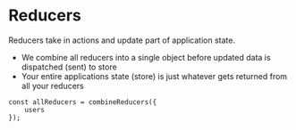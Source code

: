 # Reducers

Reducers take in actions and update part of application state.
- We combine all reducers into a single object before updated data is
dispatched (sent) to store
- Your entire applications state (store) is just whatever gets returned from
all your reducers

```
const allReducers = combineReducers({
    users
});
```
